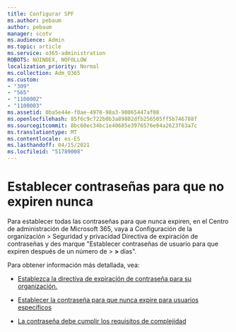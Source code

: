 ```yaml
---
title: Configurar SPF
ms.author: pebaum
author: pebaum
manager: scotv
ms.audience: Admin
ms.topic: article
ms.service: o365-administration
ROBOTS: NOINDEX, NOFOLLOW
localization_priority: Normal
ms.collection: Adm_O365
ms.custom:
- "309"
- "565"
- "1100002"
- "1100003"
ms.assetid: 0ba5e44e-f0ae-4978-98a3-90065447af08
ms.openlocfilehash: 85f6c9c722b0b3a89802dfb256505ff5b746788f
ms.sourcegitcommit: 8bc60ec34bc1e40685e3976576e04a2623f63a7c
ms.translationtype: MT
ms.contentlocale: es-ES
ms.lasthandoff: 04/15/2021
ms.locfileid: "51789008"
---
```

# <a name="set-passwords-to-never-expire"></a>Establecer contraseñas para que no expiren nunca

Para establecer todas las contraseñas para que nunca expiren, en el Centro de administración de Microsoft 365, vaya a Configuración de la organización > Seguridad y privacidad Directiva de expiración de contraseñas y des marque "Establecer contraseñas de usuario para que expiren después de un número de  >  **[](https://portal.office.com/adminportal/home#/settings/security)  >  [](https://portal.microsoft.com/Adminportal/Home#/Settings/SecurityPrivacy/:/Settings/L1/PasswordPolicy)** días".
  
Para obtener información más detallada, vea:

- [Establezca la directiva de expiración de contraseña para su organización.](https://docs.microsoft.com/microsoft-365/admin/manage/set-password-expiration-policy)
  
- [Establecer la contraseña para que nunca expire para usuarios específicos](https://docs.microsoft.com/microsoft-365/admin/add-users/set-password-to-never-expire)

- [La contraseña debe cumplir los requisitos de complejidad](https://docs.microsoft.com/windows/security/threat-protection/security-policy-settings/password-must-meet-complexity-requirements)
  